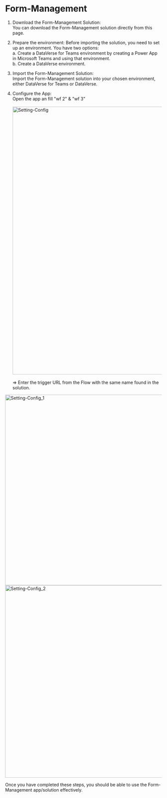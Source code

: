 # Form-Management

1. Download the Form-Management Solution:<br>
    You can download the Form-Management solution directly from this page.

2. Prepare the environment:
    Before importing the solution, you need to set up an environment. You have two options:<br>
      a. Create a DataVerse for Teams environment by creating a Power App in Microsoft Teams and using that environment.<br>
      b. Create a DataVerse environment.

3. Import the Form-Management Solution:<br>
    Import the Form-Management solution into your chosen environment, either DataVerse for Teams or DataVerse.
    
4. Configure the App:<br>
    Open the app an fill "wf 2" & "wf 3"<br><br>
    <img width="863" alt="Setting-Config" src="https://user-images.githubusercontent.com/64711607/226292628-6eb3f4e5-2d96-4dbb-80a3-abb2b298e172.png">
<br><br>
      => Enter the trigger URL from the Flow with the same name found in the solution.
<img width="614" alt="Setting-Config_1" src="https://user-images.githubusercontent.com/64711607/226292320-181f5256-1360-4585-b2e7-46f765a1a200.png">
<img width="620" alt="Setting-Config_2" src="https://user-images.githubusercontent.com/64711607/226292317-21b4217b-f21e-453a-b42a-500f366bd09b.png">


Once you have completed these steps, you should be able to use the Form-Management app/solution effectively.
